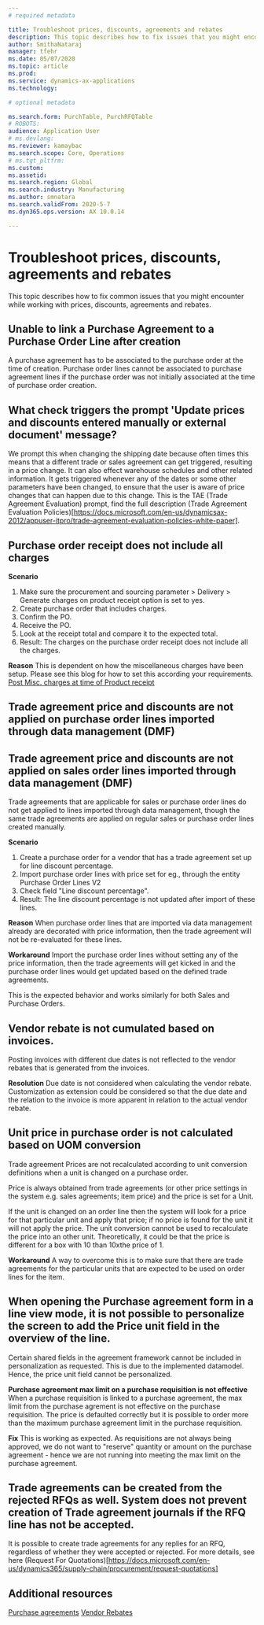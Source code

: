 ```yaml
---
# required metadata

title: Troubleshoot prices, discounts, agreements and rebates
description: This topic describes how to fix issues that you might encounter while working with prices, discounts, agreements and rebates.
author: SmithaNataraj
manager: tfehr
ms.date: 05/07/2020
ms.topic: article
ms.prod: 
ms.service: dynamics-ax-applications
ms.technology: 

# optional metadata

ms.search.form: PurchTable, PurchRFQTable
# ROBOTS: 
audience: Application User
# ms.devlang: 
ms.reviewer: kamaybac
ms.search.scope: Core, Operations
# ms.tgt_pltfrm: 
ms.custom: 
ms.assetid: 
ms.search.region: Global
ms.search.industry: Manufacturing
ms.author: smnatara
ms.search.validFrom: 2020-5-7
ms.dyn365.ops.version: AX 10.0.14

---
```

# Troubleshoot prices, discounts, agreements and rebates

This topic describes how to fix common issues that you might encounter while working with prices, discounts, agreements and rebates.

## Unable to link a Purchase Agreement to a Purchase Order Line after creation

A purchase agreement has to be associated to the purchase order at the time of creation. Purchase order lines cannot be associated to purchase agreement lines if the purchase order was not initially associated at the time of purchase order creation.

## What check triggers the prompt 'Update prices and discounts entered manually or external document' message?

We prompt this when changing the shipping date because often times this means that a different trade or sales agreement can get triggered, resulting in a price change. It can also effect warehouse schedules and other related information. It gets triggered whenever any of the dates or some other parameters have been changed, to ensure that the user is aware of price changes that can happen due to this change. This is the TAE (Trade Agreement Evaluation) prompt, find the full description (Trade Agreement Evaluation Policies)[https://docs.microsoft.com/en-us/dynamicsax-2012/appuser-itpro/trade-agreement-evaluation-policies-white-paper].

## Purchase order receipt does not include all charges

**Scenario**
1. Make sure the procurement and sourcing parameter > Delivery > Generate charges on product receipt option is set to yes.
2. Create purchase order that includes charges.
3. Confirm the PO.
4. Receive the PO.
5. Look at the receipt total and compare it to the expected total. 
6. Result: The charges on the purchase order receipt does not include all the charges.

**Reason**
This is dependent on how the miscellaneous charges have been setup. Please see this blog for how to set this according your requirements. [Post Misc. charges at time of Product receipt](https://cloudblogs.microsoft.com/dynamics365/no-audience/2014/11/11/post-misc-charges-at-time-of-product-receipt/)

## Trade agreement price and discounts are not applied on purchase order lines imported through data management (DMF)
## Trade agreement price and discounts are not applied on sales order lines imported through data management (DMF)
Trade agreements that are applicable for sales or purchase order lines do not get applied to lines imported through data management, though the same trade agreements are applied on regular sales or purchase order lines created manually.

**Scenario**
1. Create a purchase order for a vendor that has a trade agreement set up for line discount percentage.
2. Import purchase order lines with price set for eg., through the entity Purchase Order Lines V2
3. Check field "Line discount percentage".
4. Result: The line discount percentage is not updated after import of these lines.

**Reason**
When purchase order lines that are imported via data management already are decorated with price information, then the trade agreement will not be re-evaluated for these lines. 

**Workaround**
Import the purchase order lines without setting any of the price information, then the trade agreements will get kicked in and the purchase order lines would get updated based on the defined trade agreements.

This is the expected behavior and works similarly for both Sales and Purchase Orders.

## Vendor rebate is not cumulated based on invoices.
Posting invoices with different due dates is not reflected to the vendor rebates that is generated from the invoices.

**Resolution**
Due date is not considered when calculating the vendor rebate.
Customization as extension could be considered so that the due date and the relation to the invoice is more apparent in relation to the actual vendor rebate.

## Unit price in purchase order is not calculated based on UOM conversion
Trade agreement Prices are not recalculated according to unit conversion definitions when a unit is changed on a purchase order.

Price is always obtained from trade agreements (or other price settings in the system e.g. sales agreements; item price) and the price is set for a Unit. 

If the unit is changed on an order line then the system will look for a price for that particular unit and apply that price; if no price is found for the unit it will not apply the price. The unit conversion cannot be used to recalculate the price into an other unit. Theoretically, it could be that the price is different for a box with 10 than 10xthe price of 1.

**Workaround**
A way to overcome this is to make sure that there are trade agreements for the particular units that are expected to be used on order lines for the item.

## When opening the Purchase agreement form in a line view mode, it is not possible to personalize the screen to add the Price unit field in the overview of the line.
Certain shared fields in the agreement framework cannot be included in personalization as requested. This is due to the implemented datamodel. Hence, the price unit field cannot be personalized.

**Purchase agreement max limit on a purchase requisition is not effective**
When a purchase requisition is linked to a purchase agreement, the max limit from the purchase agrement is not effective on the purchase requisition. The price is defaulted correctly but it is possible to order more than the maximum purchase agreement limit in the purchase requisition.

**Fix**
This is working as expected. As requisitions are not always being approved, we do not want to "reserve" quantity or amount on the purchase agreement - hence we are not running into meeting the max limit on the purchase agreement. 

## Trade agreements can be created from the rejected RFQs as well. System does not prevent creation of Trade agreement journals if the RFQ line has not be accepted.
It is possible to create trade agreements for any replies for an RFQ, regardless of whether they were accepted or rejected. For more details, see here (Request For Quotations)[https://docs.microsoft.com/en-us/dynamics365/supply-chain/procurement/request-quotations]


## Additional resources

[Purchase agreements](purchase-agreements.md)
[Vendor Rebates](vendor-rebates.md)

